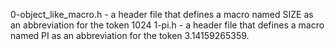 0-object_like_macro.h - a header file that defines a macro named SIZE as an abbreviation for the token 1024
1-pi.h - a header file that defines a macro named PI as an abbreviation for the token 3.14159265359.
